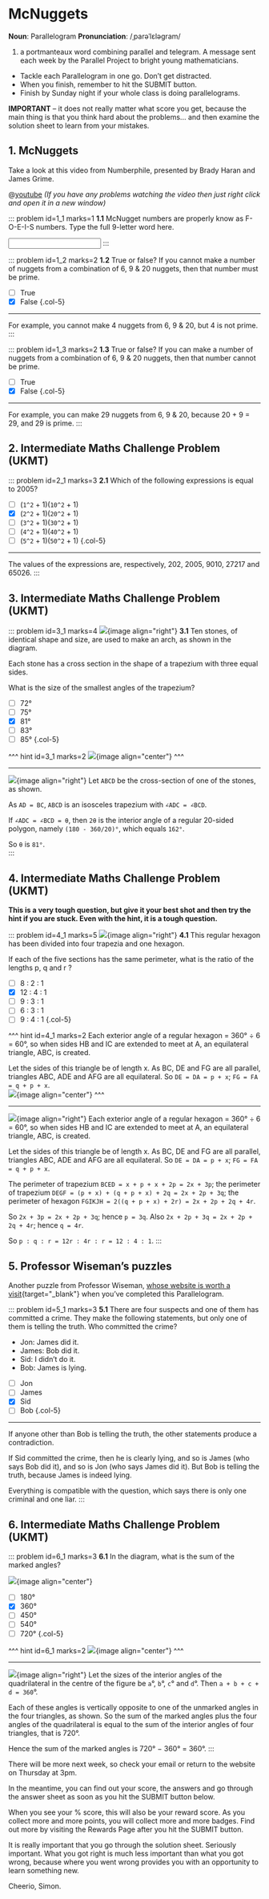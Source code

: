 # McNuggets

<div class="dictionary">

__Noun__: Parallelogram
__Pronunciation__: /ˌparəˈlɛləɡram/

1. a portmanteaux word combining parallel and telegram. A message sent each
week by the Parallel Project to bright young mathematicians.

</div>

* Tackle each Parallelogram in one go. Don’t get distracted.
* When you finish, remember to hit the SUBMIT button.
*	Finish by Sunday night if your whole class is doing parallelograms.

__IMPORTANT__ – it does not really matter what score you get, because the main thing is that you think hard about the problems... and then examine the solution sheet to learn from your mistakes.


## 1. McNuggets

Take a look at this video from Numberphile, presented by Brady Haran and James Grime.

@[youtube](vNTSugyS038?rel=0) _(If you have any problems watching the video then just right click and open it in a new window)_  

::: problem id=1_1 marks=1
__1.1__ McNugget numbers are properly know as F-O-E-I-S numbers. Type the full 9-letter word here.

<input solution="Frobenius"/>
:::

::: problem id=1_2 marks=2
__1.2__ True or false? If you cannot make a number of nuggets from a combination of 6, 9 & 20 nuggets, then that number must be prime.

* [ ] True
* [x] False
{.col-5}

---

For example, you cannot make 4 nuggets from 6, 9 & 20, but 4 is not prime.
:::

::: problem id=1_3 marks=2
__1.3__ True or false? If you can make a number of nuggets from a combination of 6, 9 & 20 nuggets, then that number cannot be prime.

* [ ] True
* [x] False
{.col-5}

---

For example, you can make 29 nuggets from 6, 9 & 20, because 20 + 9 = 29, and 29 is prime.
:::


## 2. Intermediate Maths Challenge Problem (UKMT)
<!--- (2005) Q4 --->

::: problem id=2_1 marks=3
__2.1__ Which of the following expressions is equal to 2005?

* [ ] (`1^2` + 1)(`10^2` + 1)
* [x] (`2^2` + 1)(`20^2` + 1)
* [ ] (`3^2` + 1)(`30^2` + 1)
* [ ] (`4^2` + 1)(`40^2` + 1)
* [ ] (`5^2` + 1)(`50^2` + 1)
{.col-5}

---

The values of the expressions are, respectively, 202, 2005, 9010, 27217 and 65026.
:::


## 3.	Intermediate Maths Challenge Problem (UKMT)
<!--- (2005) Q14 --->

::: problem id=3_1 marks=4
![](/resources/10-28-mcnuggets/3-arch.png){image align="right"}
__3.1__ Ten stones, of identical shape and size, are used to make an arch, as shown in the diagram.  

Each stone has a cross section in the shape of a trapezium with three equal sides.  

What is the size of the smallest angles of the trapezium?

* [ ] 72°  
* [ ] 75°  
* [x] 81°  
* [ ] 83°  
* [ ] 85°
{.col-5}

^^^ hint id=3_1 marks=2
![](/resources/10-28-mcnuggets/3-arch-hint.png){image align="center"}
^^^

---
![](/resources/10-28-mcnuggets/3-arch-answer.png){image align="right"}
Let `ABCD` be the cross-section of one of the stones, as shown.  

As `AD = BC`, `ABCD` is an isosceles trapezium with `∠ADC = ∠BCD`.  

If `∠ADC = ∠BCD = θ`, then `2θ` is the interior angle of a regular 20-sided polygon, namely `(180 - 360/20)°`, which equals `162°`.  

So `θ` is `81°`.   
:::


## 4.	Intermediate Maths Challenge Problem (UKMT)
<!--- (2005) Q25 --->

__This is a very tough question, but give it your best shot and then try the hint if you are stuck. Even with the hint, it is a tough question.__

::: problem id=4_1 marks=5
![](/resources/10-28-mcnuggets/4-hexagon.png){image align="right"}
__4.1__ This regular hexagon has been divided into four trapezia and one hexagon.  

If each of the five sections has the same perimeter, what is the ratio of the lengths p, q and r ?

* [ ] 8 : 2 : 1  
* [x] 12 : 4 : 1
* [ ] 9 : 3 : 1  
* [ ] 6 : 3 : 1  
* [ ] 9 : 4 : 1
{.col-5}

^^^ hint id=4_1 marks=2
Each exterior angle of a regular hexagon = 360° ÷ 6 = 60°, so when sides HB and IC are extended to meet at A, an equilateral triangle, ABC, is created.  

Let the sides of this triangle be of length x. As BC, DE and FG are all parallel, triangles ABC, ADE and AFG are all equilateral. So `DE = DA = p + x`; `FG = FA = q + p + x`.  
![](/resources/10-28-mcnuggets/4-hexagon-answer.png){image align="center"}
^^^

---

![](/resources/10-28-mcnuggets/4-hexagon-answer.png){image align="right"}
Each exterior angle of a regular hexagon = 360° ÷ 6 = 60°, so when sides HB and IC are extended to meet at A, an equilateral triangle, ABC, is created.  

Let the sides of this triangle be of length x. As BC, DE and FG are all parallel, triangles ABC, ADE and AFG are all equilateral. So `DE = DA = p + x`; `FG = FA = q + p + x`.

The perimeter of trapezium `BCED = x + p + x + 2p = 2x + 3p`; the perimeter of trapezium `DEGF = (p + x) + (q + p + x) + 2q = 2x + 2p + 3q`; the perimeter of hexagon `FGIKJH = 2((q + p + x) + 2r) = 2x + 2p + 2q + 4r`.  

So `2x + 3p = 2x + 2p + 3q`; hence `p = 3q`. Also `2x + 2p + 3q = 2x + 2p + 2q + 4r`; hence `q = 4r`.  

So `p : q : r = 12r : 4r : r = 12 : 4 : 1`.
:::


## 5. Professor Wiseman’s puzzles

Another puzzle from Professor Wiseman, [whose website is worth a visit](https://richardwiseman.wordpress.com/){target="_blank"} when you’ve completed this Parallelogram.

::: problem id=5_1 marks=3
__5.1__ There are four suspects and one of them has committed a crime.  They make the following statements, but only one of them is telling the truth.  Who committed the crime?

- Jon: James did it.  
- James: Bob did it.  
- Sid: I didn’t do it.  
- Bob: James is lying.  

* [ ] Jon
* [ ] James
* [x] Sid  
* [ ] Bob
{.col-5}

---

If anyone other than Bob is telling the truth, the other statements produce a contradiction.  

If Sid committed the crime, then he is clearly lying, and so is James (who says Bob did it), and so is Jon (who says James did it). But Bob is telling the truth, because James is indeed lying.  

Everything is compatible with the question, which says there is only one criminal and one liar.
:::


## 6. Intermediate Maths Challenge Problem (UKMT)
<!--- (2005) Q7 --->

::: problem id=6_1 marks=3
__6.1__ In the diagram, what is the sum of the marked angles?

![](/resources/10-28-mcnuggets/6-triangles.png){image align="center"}

* [ ] 180°  
* [x] 360°  
* [ ] 450°  
* [ ] 540°  
* [ ] 720°
{.col-5}

^^^ hint id=6_1 marks=2
![](/resources/10-28-mcnuggets/6-triangles-answer.png){image align="center"}
^^^

---
![](/resources/10-28-mcnuggets/6-triangles-answer.png){image align="right"}
Let the sizes of the interior angles of the quadrilateral in the centre of the figure be `a`°, `b`°, `c`° and `d`°. Then `a + b + c + d = 360`°.  

Each of these angles is vertically opposite to one of the unmarked angles in the four triangles, as shown. So the sum of the marked angles plus the four angles of the quadrilateral is equal to the sum of the interior angles of four triangles, that is 720°.  

Hence the sum of the marked angles is 720° − 360° = 360°.
:::

There will be more next week, so check your email or return to the website on Thursday at 3pm.  

In the meantime, you can find out your score, the answers and go through the answer sheet as soon as you hit the SUBMIT button below.

When you see your % score, this will also be your reward score. As you collect more and more points, you will collect more and more badges. Find out more by visiting the Rewards Page after you hit the SUBMIT button.

It is really important that you go through the solution sheet. Seriously important. What you got right is much less important than what you got wrong, because where you went wrong provides you with an opportunity to learn something new.

Cheerio,
Simon.
